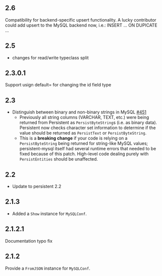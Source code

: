 ## 2.6

Compatibility for backend-specific upsert functionality.
A lucky contributor could add upsert to the MySQL backend now, i.e.:
INSERT ... ON DUPICATE ...

## 2.5

* changes for read/write typeclass split

## 2.3.0.1

Support usign default= for changing the id field type

## 2.3

* Distinguish between binary and non-binary strings in MySQL [#451](https://github.com/yesodweb/persistent/pull/451)
	* Previously all string columns (VARCHAR, TEXT, etc.) were being returned from Persistent as `PersistByteString`s (i.e. as binary data). Persistent now checks character set information to determine if the value should be returned as `PersistText` or `PersistByteString`.
	* This is a **breaking change** if your code is relying on a `PersistByteString` being returned for string-like MySQL values; persistent-mysql itself had several runtime errors that needed to be fixed because of this patch. High-level code dealing purely with `PersistEntities` should be unaffected.

## 2.2

* Update to persistent 2.2

## 2.1.3

* Added a `Show` instance for `MySQLConf`.

## 2.1.2.1

Documentation typo fix

## 2.1.2

Provide a `FromJSON` instance for `MySQLConf`.
